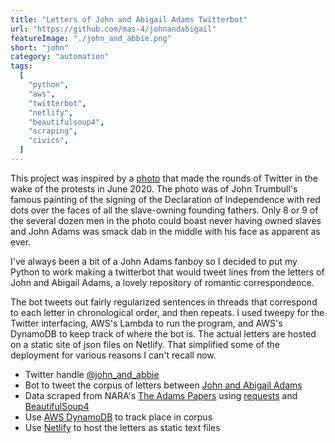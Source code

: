 ```yaml
---
title: "Letters of John and Abigail Adams Twitterbot"
url: "https://github.com/mas-4/johnandabigail"
featureImage: "./john_and_abbie.png"
short: "john"
category: "automation"
tags:
  [
    "python",
    "aws",
    "twitterbot",
    "netlify",
    "beautifulsoup4",
    "scraping",
    "civics",
  ]
---
```


This project was inspired by a [photo][11] that made the rounds of Twitter in
the wake of the protests in June 2020. The photo was of John Trumbull's famous
painting of the signing of the Declaration of Independence with red dots over
the faces of all the slave-owning founding fathers. Only 8 or 9 of the several
dozen men in the photo could boast never having owned slaves and John Adams was
smack dab in the middle with his face as apparent as ever.

I've always been a bit of a John Adams fanboy so I decided to put my Python to
work making a twitterbot that would tweet lines from the letters of John and
Abigail Adams, a lovely repository of romantic correspondence.

The bot tweets out fairly regularized sentences in threads that correspond to
each letter in chronological order, and then repeats. I used tweepy for the
Twitter interfacing, AWS's Lambda to run the program, and AWS's DynamoDB to keep
track of where the bot is. The actual letters are hosted on a static site of
json files on Netlify. That simplified some of the deployment for various
reasons I can't recall now.

- Twitter handle [@john_and_abbie][10]
- Bot to tweet the corpus of letters between [John and Abigail Adams][0]
- Data scraped from NARA's [The Adams Papers][1] using [requests][2] and
  [BeautifulSoup4][3]
- Use [AWS DynamoDB][6] to track place in corpus
- Use [Netlify][7] to host the letters as static text files

[0]: https://www.masshist.org/digitaladams/archive/letter/
[1]: https://founders.archives.gov/about/Adams
[2]: https://requests.readthedocs.io/en/master/
[3]: https://www.crummy.com/software/BeautifulSoup/
[4]: https://www.tweepy.org/
[5]: https://aws.amazon.com/lambda/
[6]: https://aws.amazon.com/dynamodb/
[7]: https://johnandabigail.netlify.app/1777-04-02-0-john.txt
[8]: https://urllib3.readthedocs.io/en/latest/
[9]: https://boto3.amazonaws.com/v1/documentation/api/latest/index.html
[10]: https://github.com/mas-4/johnandabigail
[11]:
  https://hyperallergic.com/572035/historical-painting-is-altered-to-show-most-declaration-of-independence-signatories-were-enslavers/
